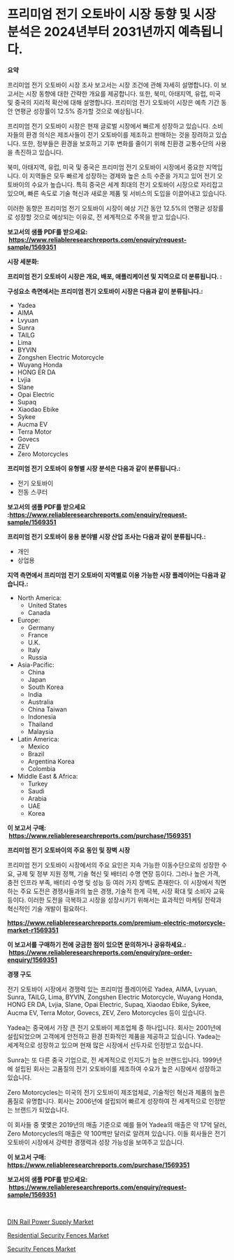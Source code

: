 <p><h1>프리미엄 전기 오토바이 시장 동향 및 시장 분석은 2024년부터 2031년까지 예측됩니다.</h1></p><p><strong>요약</strong></p>
<p><p>프리미엄 전기 오토바이 시장 조사 보고서는 시장 조건에 관해 자세히 설명합니다. 이 보고서는 시장 동향에 대한 간략한 개요를 제공합니다. 또한, 북미, 아태지역, 유럽, 미국 및 중국의 지리적 확산에 대해 설명합니다. 프리미엄 전기 오토바이 시장은 예측 기간 동안 연평균 성장률이 12.5% 증가할 것으로 예상됩니다.</p><p>프리미엄 전기 오토바이 시장은 현재 글로벌 시장에서 빠르게 성장하고 있습니다. 소비자들의 환경 의식은 제조사들이 전기 오토바이를 제조하고 판매하는 것을 장려하고 있습니다. 또한, 정부들은 환경을 보호하고 기후 변화를 줄이기 위해 친환경 교통수단의 사용을 촉진하고 있습니다.</p><p>북미, 아태지역, 유럽, 미국 및 중국은 프리미엄 전기 오토바이 시장에서 중요한 지역입니다. 이 지역들은 모두 빠르게 성장하는 경제와 높은 소득 수준을 가지고 있어 전기 오토바이의 수요가 높습니다. 특히 중국은 세계 최대의 전기 오토바이 시장으로 자리잡고 있으며, 빠른 속도로 기술 혁신과 새로운 제품 및 서비스의 도입을 이끌어내고 있습니다.</p><p>이러한 동향은 프리미엄 전기 오토바이 시장이 예상 기간 동안 12.5%의 연평균 성장률로 성장할 것으로 예상되는 이유로, 전 세계적으로 주목을 받고 있습니다.</p></p>
<p><strong>보고서의 샘플 PDF를 받으세요: &nbsp;<a href="https://www.reliableresearchreports.com/enquiry/request-sample/1569351">https://www.reliableresearchreports.com/enquiry/request-sample/1569351</a></strong></p>
<p><strong>시장 세분화:</strong></p>
<p><strong> 프리미엄 전기 오토바이 시장은 개요, 배포, 애플리케이션 및 지역으로 더 분류됩니다. :</strong></p>
<p><strong>구성요소 측면에서는 프리미엄 전기 오토바이 시장은 다음과 같이 분류됩니다.:</strong></p>
<p><ul><li>Yadea</li><li>AIMA</li><li>Lvyuan</li><li>Sunra</li><li>TAILG</li><li>Lima</li><li>BYVIN</li><li>Zongshen Electric Motorcycle</li><li>Wuyang Honda</li><li>HONG ER DA</li><li>Lvjia</li><li>Slane</li><li>Opai Electric</li><li>Supaq</li><li>Xiaodao Ebike</li><li>Sykee</li><li>Aucma EV</li><li>Terra Motor</li><li>Govecs</li><li>ZEV</li><li>Zero Motorcycles</li></ul></p>
<p><strong> 프리미엄 전기 오토바이 유형별 시장 분석은 다음과 같이 분류됩니다.:</strong></p>
<p><ul><li>전기 오토바이</li><li>전동 스쿠터</li></ul></p>
<p><strong>보고서의 샘플 PDF를 받으세요 :<a href="https://www.reliableresearchreports.com/enquiry/request-sample/1569351">https://www.reliableresearchreports.com/enquiry/request-sample/1569351</a></strong></p>
<p><strong> 프리미엄 전기 오토바이 응용 분야별 시장 산업 조사는 다음과 같이 분류됩니다.:</strong></p>
<p><ul><li>개인</li><li>상업용</li></ul></p>
<p><strong>지역 측면에서 프리미엄 전기 오토바이 지역별로 이용 가능한 시장 플레이어는 다음과 같습니다.:</strong></p>
<p><ul>
    <li>
        North America:
        <ul>
            <li>United States</li>
            <li>Canada</li>
        </ul>
    </li>
    <li>
        Europe:
        <ul>
            <li>Germany</li>
            <li>France</li>
            <li>U.K.</li>
            <li>Italy</li>
            <li>Russia</li>
        </ul>
    </li>
    <li>
        Asia-Pacific:
        <ul>
            <li>China</li>
            <li>Japan</li>
            <li>South Korea</li>
            <li>India</li>
            <li>Australia</li>
            <li>China Taiwan</li>
            <li>Indonesia</li>
            <li>Thailand</li>
            <li>Malaysia</li>
        </ul>
    </li>
    <li>
        Latin America:
        <ul>
            <li>Mexico</li>
            <li>Brazil</li>
            <li>Argentina Korea</li>
            <li>Colombia</li>
        </ul>
    </li>
    <li>
        Middle East & Africa:
        <ul>
            <li>Turkey</li>
            <li>Saudi</li>
            <li>Arabia</li>
            <li>UAE</li>
            <li>Korea</li>
        </ul>
    </li>
    </ul></p>
<p><strong>이 보고서 구매: &nbsp;<a href="https://www.reliableresearchreports.com/purchase/1569351">https://www.reliableresearchreports.com/purchase/1569351</a></strong></p>
<p><strong>프리미엄 전기 오토바이의 주요 동인 및 장벽 시장</strong></p>
<p><p>프리미엄 전기 오토바이 시장에서의 주요 요인은 지속 가능한 이동수단으로의 성장한 수요, 규제 및 정부 지원 정책, 기술 혁신 및 배터리 수명 연장 등이다. 그러나 높은 가격, 충전 인프라 부족, 배터리 수명 및 성능 등 여러 가지 장벽도 존재한다. 이 시장에서 직면하는 주요 도전은 경쟁사들과의 높은 경쟁, 기술적 한계 극복, 시장 확대 및 소비자 교육 등이다. 이러한 도전을 극복하고 시장을 성장시키기 위해서는 효과적인 마케팅 전략과 혁신적인 기술 개발이 필요하다.</p></p>
<p><strong><a href="https://www.reliableresearchreports.com/premium-electric-motorcycle-market-r1569351">https://www.reliableresearchreports.com/premium-electric-motorcycle-market-r1569351</a></strong></p>
<p><strong>이 보고서를 구매하기 전에 궁금한 점이 있으면 문의하거나 공유하세요.: &nbsp;<a href="https://www.reliableresearchreports.com/enquiry/pre-order-enquiry/1569351">https://www.reliableresearchreports.com/enquiry/pre-order-enquiry/1569351</a></strong></p>
<p><strong>경쟁 구도</strong></p>
<p><p>전기 오토바이 시장에서 경쟁력 있는 프리미엄 플레이어로 Yadea, AIMA, Lvyuan, Sunra, TAILG, Lima, BYVIN, Zongshen Electric Motorcycle, Wuyang Honda, HONG ER DA, Lvjia, Slane, Opai Electric, Supaq, Xiaodao Ebike, Sykee, Aucma EV, Terra Motor, Govecs, ZEV, Zero Motorcycles 등이 있습니다. </p><p>Yadea는 중국에서 가장 큰 전기 오토바이 제조업체 중 하나입니다. 회사는 2001년에 설립되었으며 고객에게 안전하고 환경 친화적인 제품을 제공하고 있습니다. Yadea는 세계적으로 성장하고 있으며 현재 많은 시장에서 선두자로 인정받고 있습니다. </p><p>Sunra는 또 다른 중국 기업으로, 전 세계적으로 인지도가 높은 브랜드입니다. 1999년에 설립된 회사는 고품질의 전기 오토바이를 제조하여 수요가 높은 시장에서 성장하고 있습니다. </p><p>Zero Motorcycles는 미국의 전기 오토바이 제조업체로, 기술적인 혁신과 제품의 높은 품질로 유명합니다. 회사는 2006년에 설립되어 빠르게 성장하여 전 세계적으로 인정받는 브랜드가 되었습니다. </p><p>이 회사들 중 몇몇은 2019년의 매출 기준으로 예를 들어 Yadea의 매출은 약 17억 달러, Zero Motorcycles의 매출은 약 100백만 달러로 알려져 있습니다. 이들 회사들은 전기 오토바이 시장에서 강력한 경쟁력과 성장 가능성을 보여주고 있습니다.</p></p>
<p><strong>이 보고서 구매: &nbsp; <a href="https://www.reliableresearchreports.com/purchase/1569351">https://www.reliableresearchreports.com/purchase/1569351</a></strong></p>
<p><strong>보고서의 샘플 PDF를 받으세요: &nbsp;<a href="https://www.reliableresearchreports.com/enquiry/request-sample/1569351">https://www.reliableresearchreports.com/enquiry/request-sample/1569351</a></strong><strong></strong></p>
<p>&nbsp;</p>
<p><p><a href="https://iodized-pantydraco-05c.notion.site/Decoding-DIN-Rail-Power-Supply-Market-Metrics-Market-Share-Trends-and-Growth-Patterns-4dc255d205f04824a1e435604ccc9089">DIN Rail Power Supply Market</a></p><p><a href="https://github.com/nancykennedykellievqfqt2/Market-Research-Report-List-2/blob/main/residential-security-fences-market.md">Residential Security Fences Market</a></p><p><a href="https://github.com/seekum/Market-Research-Report-List-2/blob/main/security-fences-market.md">Security Fences Market</a></p></p>